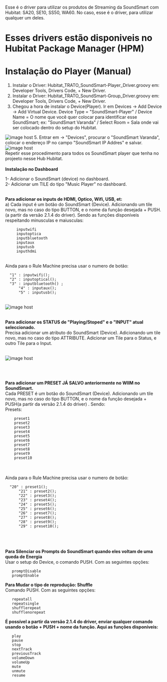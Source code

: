 Esse é o driver para utilizar os produtos de Streaming da SoundSmart com Hubitat: SA20, SE10, SS50, WA60.
No caso, esse é o driver, para utilizar qualquer um deles. 

# Esses drivers estão disponiveis no Hubitat Package Manager (HPM)

# Instalação do Player (Manual) 
1. Instalar o Driver: Hubitat_TRATO_SoundSmart-Player_Driver.groovy em: Developer Tools, Drivers Code, + New Driver.
2. Instalar o Driver: Hubitat_TRATO_SoundSmart-Group_Driver.groovy em: Developer Tools, Drivers Code, + New Driver.
3. Chegou a hora de instalar o Device(Player). Ir em Devices  -> Add Device -> Add Virtual Device. Device Type = "SoundSmart-Player" / Device Name = O nome que você quer colocar para identificar esse SoundSmart; ex: "SoundSmart Varanda" / Select Room = Sala onde vai ser colocado dentro do setup do Hubitat.
<img src="https://images2.imgbox.com/21/b5/Vq8GrOdS_o.jpg" alt="image host"/>
5. Entrar em   -> "Devices", procurar o "SoundSmart Varanda", colocar o endereço IP no campo "SoundSmart IP Addres" e salvar. 
<img src="https://images2.imgbox.com/cf/a0/yaG5MWmw_o.jpg" alt="image host"/>

<br>
Repetir esse procedimento para todos os SoundSmart player que tenha no projeeto nesse Hub Hubitat.
<br>
<br>
<b>Instalação no Dashboard </b> 

1- Adicionar o SoundSmart (device) no dashboard.  
2- Adicionar um TILE do tipo "Music Player" no dashboard.   

</br>
<b>Para adicionar os inputs de HDMI, Optico, Wifi, USB, et:  </b> <br> 
a) Cada input é um botão do SoundSmart (Device). Adicionando um tile novo, mas no caso do tipo BUTTON, e o nome da função desejada + PUSH.(a partir da versão 2.1.4 do driver).  Sendo as funções disponíveis respeitando minusculas e maiusculas:


	     inputwifi   
	     inputoptica  
	     inputbluetooth  
         inputaux   
         inputusb  
         inputhdmi    
<br>
Ainda para o Rule Machine precisa usar o numero de botão: 
<br> 

	  "1" : inputwifi();   
	  "2" : inputoptical();   
	  "3" : inputbluetooth() ;   
          "4" : inputaux();   
          "5" : inputusb();   

 <br>
<img src="https://images2.imgbox.com/98/9c/Xeb70KvD_o.png" alt="image host"/></a>        
<br><br>

<b>Para adicionar os STATUS de "Playing/Stoped" e o "INPUT" atual seleccionado. </b><br>
 Precisa adicionar um atributo do SoundSmart (Device). Adicionando um tile novo, mas no caso do tipo ATTRIBUTE. Adicionar um Tile para o Status, e outro Tile para o Input.
<br><br>

<img src="https://images2.imgbox.com/73/c7/20O5bZAO_o.png" alt="image host"/></a>

<br><br>


<b>Para adicionar um PRESET JÁ SALVO  anteriormente no WIIM no SoundSmart. </b> 
<br> 
 Cada PRESET é um botão do SoundSmart (Device). Adicionando um tile novo, mas no caso do tipo BUTTON, e o nome da função desejada + PUSH(a partir da versão 2.1.4 do driver) . Sendo:
<br>
Presets: 

        preset1 
        preset2  
        preset3  
        preset4  
        preset5 
        preset6  
        preset7  
        preset8  
        preset9  
        preset10  
<br><br>
Ainda para o Rule Machine precisa usar o numero de botão: 

	  "20" : preset1();  
          "21" : preset2();  
          "22" : preset3();  
          "23" : preset4();  
          "24" : preset5();  
          "25" : preset6();  
          "26" : preset7();  
          "27" : preset8();  	  
          "28" : preset9();  	  
          "29" : preset10();  	  
<br><br>	  
<b>Para Silenciar os Prompts do SoundSmart quando eles voltam de uma queda de Energia</b> <br> 
Usar o setup do Device, o comando PUSH. Com as seguintes opções:

       promptDisable 
       promptEnable 

<b>Para Mudar o tipo de reprodução: Shuffle  </b> <br> 
Comando PUSH. Com as seguintes opções:

       repeatall 
       repeatsingle
       shufflerepeat 
       shufflenorepeat
       

<b>É possível a partir da versão 2.1.4 do driver, enviar qualquer comando usando o botão + PUSH + nome da função. Aqui as funções disponíveis:  </b> <br> 

       play 
       pause
       stop 
       nextTrack
       previousTrack
       volumeDown
       volumeUp
       mute
       unmute
       resume
       
